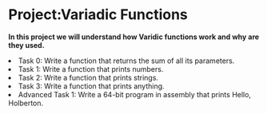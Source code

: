 <html>
<h1>Project:Variadic Functions</h1>
<p><strong>In this project we will understand how Varidic functions work and why are they used.</strong></p>
<body>
<li>Task 0: Write a function that returns the sum of all its parameters.</li>
<li>Task 1: Write a function that prints numbers.</li>
<li>Task 2: Write a function that prints strings.</li>
<li>Task 3: Write a function that prints anything.</li>
<li>Advanced Task 1: Write a 64-bit program in assembly that prints Hello, Holberton.</li>
</body>
</html>